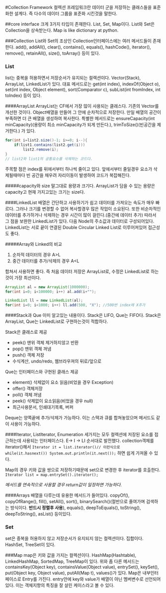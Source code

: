 #Collection Framework
컬렉션 프레임워크란 데이터 군을 저장하는 클래스들을 표준화한 설계다. 즉 다수의 데이터 그룹을 표준화 시킨것을 말한다.

##core interface
크게 3가지 타입이 존재한다. List, Set, Map이다. List와 Set은 Collection을 상속받는다. Map is like dictionary at python.

###Collection
List와 Set의 조상인 Collection인터페이스에는 여러 메서드들이 존재한다. 
add(), addAll(), clear(), contains(), equals(), hashCode(), iterator(), remove(), retainAll(), size(), toArray() 등이 있다.

### List
list는 중복을 허용하면서 저장순서가 유지되는 컬렉션이다. Vector(Stack), ArrayList, LinkedList가 있다. 
대표 메서드로는 get(int index), indexOf(Object o), set(int index, Object element), sort(Comparator c), subList(int fromIndex, int toIndex) 등이 있다.

####ArrayList
ArrayList는 CF에서 가장 많이 사용되는 클래스다. 기존의 Vector를 개선한 것이다. Object배열을 만들어 그 안에 순차적으로 저장한다. 만일 배열의 공간이 부족하면 더 큰 배열을 생성하여 복사한다.
특별한 메서드로는 ensureCapacity(int minCapacity)(용량이 최소 minCapacity가 되게 만든다.), trimToSize()(빈공간을 제거한다.) 가 있다. 

```java
for(int i=list2.size()-1; i>=0; i--){
	if(list1.contains(list2.get(i)))
		list2.remove(i);
}
// list2와 list1의 공통요소를 삭제하는 코드다.
```
주목할 점은 index를 뒤에서부터 하나씩 줄이고 있다. 앞에서부터 줄일경우 요소가 삭제될때마다 빈 공간을 채우려 자리이동이 발생하여 코드가 복잡해진다.

#####capacity와 size
말그대로 용량과 크기다. ArrayList가 담을 수 있는 용량은 capacity고 현재 가지고있는 크기는 size다. 

####LinkedList
배열은 간단하고 사용하기가 쉽고 데이터를 가져오는 속도가 매우 빠르다. 그러나 크기를 변경할 수 없어 복사할경우 많은 작업이 소요된다. 또한 비순차적인 데이터를 추가하거나 삭제하는 경우 시간이 많이 걸린다.(중간에 데이터 추가)
따라서 그 점을 보완한 LinkedList가 있다. 다음 Node의 주소값과 데이터로 구성되어있다.  LinkedList는 서로 끝이 연결된 Double Circular Linked List로 이루어져있어 접근성도 좋다.

#####Array와 Linked의 비교
1. 순차적 데이터의 경우 A>L
2. 중간 데이터를 추가/삭제의 경우 A<L

합쳐서 사용하면 좋다. 즉 처음 데이터 저장은 ArrayList로, 수정은 LinkedList로 하는것이 가장 최선이다.
```java
ArrayList al = new ArrayList(1000000);
for(int i=0; i<100000; i++) al.add(i+"");

LinkedList ll = new LinkedList(al);
for(int i=0; i<1000; i++) ll.add(500, "X"); //500번 index에 X추가
```

####Stack과 Que
이미 알고있는 내용이다. Stack은 LIFO, Que는 FIFO다. 
Stack은 ArrayList, Que는 LinkedList로 구현하는것이 적합하다.

Stack은 클래스로 제공
+ peek() 맨위 객체 제거하지않고 반환
+ pop() 맨위 객체 꺼냄
+ push() 객체 저장
+ 수식계산, undo/redo, 웹브라우져의 뒤로/앞으로
  
Que는 인터페이스와 구현된 클래스 제공
+ element() 삭제없이 요소 읽음(비었을 경우 Exception)
+ offer() 객체저장
+ poll() 객체 꺼냄
+ peek() 삭제없이 요소읽음(비었을 경우 null)
+ 최근사용문서, 인쇄대기목록, 버퍼

Deque는 양쪽끝에 추가/삭제가 가능하다. 이는 스택과 큐를 합쳐놓았으며 메서드도 같이 사용이 가능하다.

####Iterator, ListIterator, Enumeration
세가지는 모두 컬렉션에 저장된 요소를 접근하는데 사용되는 인터페이스다.
E-> I -> LI 순서대로 발전했다.
collection객체를 iterator()해서 `Iterator it = list.iterator()// 이런식으로`
`while(it.hasnext()) System.out.println(it.next());`
하면 쉽게 가져올 수 있다.

Map의 경우 키와 값을 쌍으로 저장하기때문에 set으로 변경한 후 iterator를 호출한다.
`Iterator list = map.entrySet().iterator();`

*메서드를 연속적으로 사용할 경우 return값이 일정하면 가능하다.*

####Arrays
배열을 다루는데 유용한 메서드가 들어있다. 
copyOf(), copyOfRange(), fill(), setAll(), sort(), binarySearch()(절반으로 줄여가며 검색하는 방식이다. **반드시 정렬후 사용**), equals(), deepToEquals(), toString(), deepToString(), asList() 등이있다.

### Set
set은 중복을 허용하지 않고 저장순서가 유지되지 않는 컬렉션이다. 집합이다. HashSet, TreeSet이 있다. 

###Map
map은 키와 값을 가지는 컬렉션이다. HashMap(Hashtable), LinkedHashMap, SortedMap, TreeMap이 있다. 
위와 좀 다른 메서드는 containsKey(Object key), containsValue(Object value), entrySet(), keySet(), put(Object key, Object value), putAll(Map t), values()가 있다. 
Map은 내부인터페이스로 Entry를 가진다. entry안에 key와 value가 배열이 아닌 멤버변수로 선언되어있다. 이는 객체지향의 특징을 잘 살린 케이스라고 볼 수 있다.